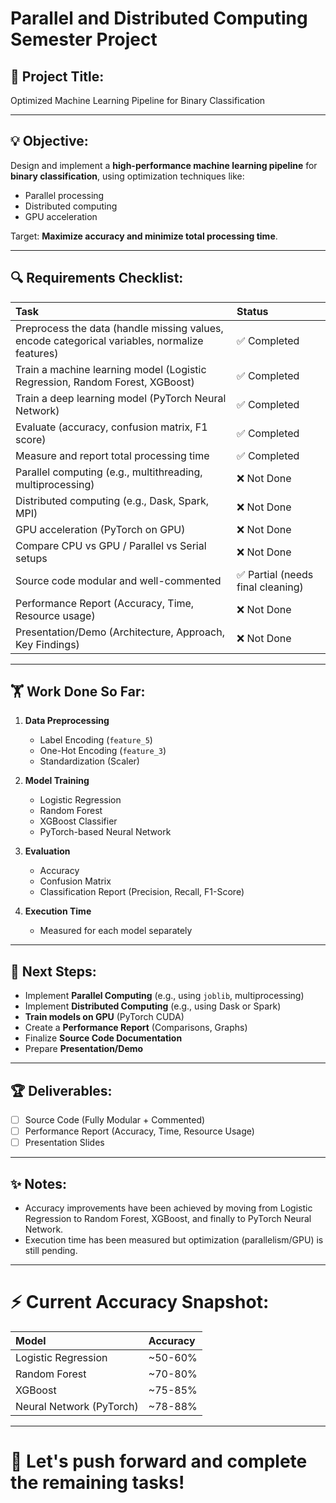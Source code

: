 # Parallel and Distributed Computing Semester Project

## 📖 Project Title:
Optimized Machine Learning Pipeline for Binary Classification

---

## 💡 Objective:
Design and implement a **high-performance machine learning pipeline** for **binary classification**, using optimization techniques like:
- Parallel processing
- Distributed computing
- GPU acceleration

Target: **Maximize accuracy and minimize total processing time**.

---

## 🔍 Requirements Checklist:

| Task | Status |
|:-----|:------|
| Preprocess the data (handle missing values, encode categorical variables, normalize features) | ✅ Completed |
| Train a machine learning model (Logistic Regression, Random Forest, XGBoost) | ✅ Completed |
| Train a deep learning model (PyTorch Neural Network) | ✅ Completed |
| Evaluate (accuracy, confusion matrix, F1 score) | ✅ Completed |
| Measure and report total processing time | ✅ Completed |
| Parallel computing (e.g., multithreading, multiprocessing) | ❌ Not Done |
| Distributed computing (e.g., Dask, Spark, MPI) | ❌ Not Done |
| GPU acceleration (PyTorch on GPU) | ❌ Not Done |
| Compare CPU vs GPU / Parallel vs Serial setups | ❌ Not Done |
| Source code modular and well-commented | ✅ Partial (needs final cleaning) |
| Performance Report (Accuracy, Time, Resource usage) | ❌ Not Done |
| Presentation/Demo (Architecture, Approach, Key Findings) | ❌ Not Done |

---

## 🏋️ Work Done So Far:

1. **Data Preprocessing**
   - Label Encoding (`feature_5`)
   - One-Hot Encoding (`feature_3`)
   - Standardization (Scaler)

2. **Model Training**
   - Logistic Regression
   - Random Forest
   - XGBoost Classifier
   - PyTorch-based Neural Network

3. **Evaluation**
   - Accuracy
   - Confusion Matrix
   - Classification Report (Precision, Recall, F1-Score)

4. **Execution Time**
   - Measured for each model separately

---

## 🔄 Next Steps:

- Implement **Parallel Computing** (e.g., using `joblib`, multiprocessing)
- Implement **Distributed Computing** (e.g., using Dask or Spark)
- **Train models on GPU** (PyTorch CUDA)
- Create a **Performance Report** (Comparisons, Graphs)
- Finalize **Source Code Documentation**
- Prepare **Presentation/Demo**

---

## 🏆 Deliverables:

- [ ] Source Code (Fully Modular + Commented)
- [ ] Performance Report (Accuracy, Time, Resource Usage)
- [ ] Presentation Slides

---

## ✨ Notes:
- Accuracy improvements have been achieved by moving from Logistic Regression to Random Forest, XGBoost, and finally to PyTorch Neural Network.
- Execution time has been measured but optimization (parallelism/GPU) is still pending.

---

# ⚡ Current Accuracy Snapshot:

| Model | Accuracy |
|:------|:---------|
| Logistic Regression | ~50-60% |
| Random Forest | ~70-80% |
| XGBoost | ~75-85% |
| Neural Network (PyTorch) | ~78-88% |

---

# 🚀 Let's push forward and complete the remaining tasks!
